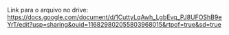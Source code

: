 Link para o arquivo no drive: https://docs.google.com/document/d/1CuttyLqAwh_LgbEvq_PJ8UFOShB9eYrT/edit?usp=sharing&ouid=116829802055803968015&rtpof=true&sd=true
